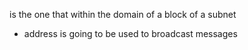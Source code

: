is the one that within the domain of a block of a subnet
- address is going to be used to broadcast messages